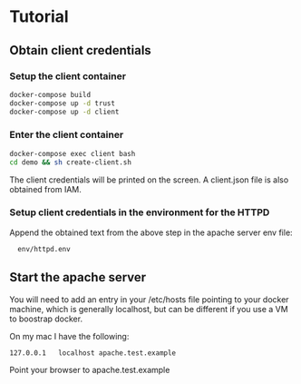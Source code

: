 # Tutorial

## Obtain client credentials

### Setup the client container

```bash
docker-compose build
docker-compose up -d trust
docker-compose up -d client
```

### Enter the client container

```bash
docker-compose exec client bash
cd demo && sh create-client.sh
```

The client credentials will be printed on the screen.
A client.json file is also obtained from IAM.

### Setup client credentials in the environment for the HTTPD 

Append the obtained text from the above step in the apache server env file:

```bash
  env/httpd.env
```

## Start the apache server

You will need to add an entry in your /etc/hosts file pointing to your docker
machine, which is generally localhost, but can be different if you use a VM to
boostrap docker.

On my mac I have the following:

```bash
127.0.0.1	localhost apache.test.example
```

Point your browser to apache.test.example

